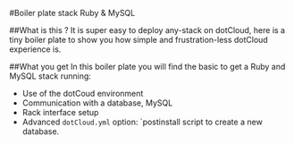 #Boiler plate stack Ruby & MySQL

##What is this ?
It is super easy to deploy any-stack on dotCloud, here is a tiny boiler plate to show you how simple and frustration-less dotCloud experience is.  

##What you get
In this boiler plate you will find the basic to get a Ruby and MySQL stack running:
* Use of the dotCoud environment
* Communication with a database, MySQL
* Rack interface setup
* Advanced `dotCloud.yml` option: `postinstall script to create a new database.